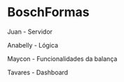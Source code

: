 # BoschFormas

Juan - Servidor

Anabelly - Lógica

Maycon - Funcionalidades da balança

Tavares - Dashboard
